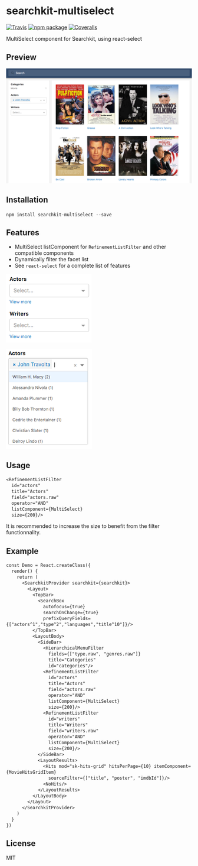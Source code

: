 # searchkit-multiselect

[![Travis][build-badge]][build]
[![npm package][npm-badge]][npm]
[![Coveralls][coveralls-badge]][coveralls]

MultiSelect component for Searchkit, using react-select

[build-badge]: https://img.shields.io/travis/user/repo/master.svg?style=flat-square
[build]: https://travis-ci.org/user/repo

[npm-badge]: https://img.shields.io/npm/v/npm-package.svg?style=flat-square
[npm]: https://www.npmjs.org/package/npm-package

[coveralls-badge]: https://img.shields.io/coveralls/user/repo/master.svg?style=flat-square
[coveralls]: https://coveralls.io/github/user/repo

## Preview

![Preview](doc/preview.png?raw=true "Preview")

## Installation

`npm install searchkit-multiselect --save`

## Features

- MultiSelect listComponent for `RefinementListFilter` and other compatible components
- Dynamically filter the facet list
- See `react-select` for a complete list of features


![Initial](doc/initial.png?raw=true "Initial")


![Dropdown](doc/dropdown.png?raw=true "Dropdown")

## Usage

```
<RefinementListFilter
  id="actors"
  title="Actors"
  field="actors.raw"
  operator="AND"
  listComponent={MultiSelect}
  size={200}/>
```

It is recommended to increase the size to benefit from the filter functionnality.

## Example

```
const Demo = React.createClass({
  render() {
    return (
      <SearchkitProvider searchkit={searchkit}>
        <Layout>
          <TopBar>
            <SearchBox
              autofocus={true}
              searchOnChange={true}
              prefixQueryFields={["actors^1","type^2","languages","title^10"]}/>
          </TopBar>
          <LayoutBody>
            <SideBar>
              <HierarchicalMenuFilter
                fields={["type.raw", "genres.raw"]}
                title="Categories"
                id="categories"/>
              <RefinementListFilter
                id="actors"
                title="Actors"
                field="actors.raw"
                operator="AND"
                listComponent={MultiSelect}
                size={200}/>
              <RefinementListFilter
                id="writers"
                title="Writers"
                field="writers.raw"
                operator="AND"
                listComponent={MultiSelect}
                size={200}/>
            </SideBar>
            <LayoutResults>
              <Hits mod="sk-hits-grid" hitsPerPage={10} itemComponent={MovieHitsGridItem}
                sourceFilter={["title", "poster", "imdbId"]}/>
              <NoHits/>
            </LayoutResults>
          </LayoutBody>
        </Layout>
      </SearchkitProvider>
    )
  }
})
```

## License

MIT